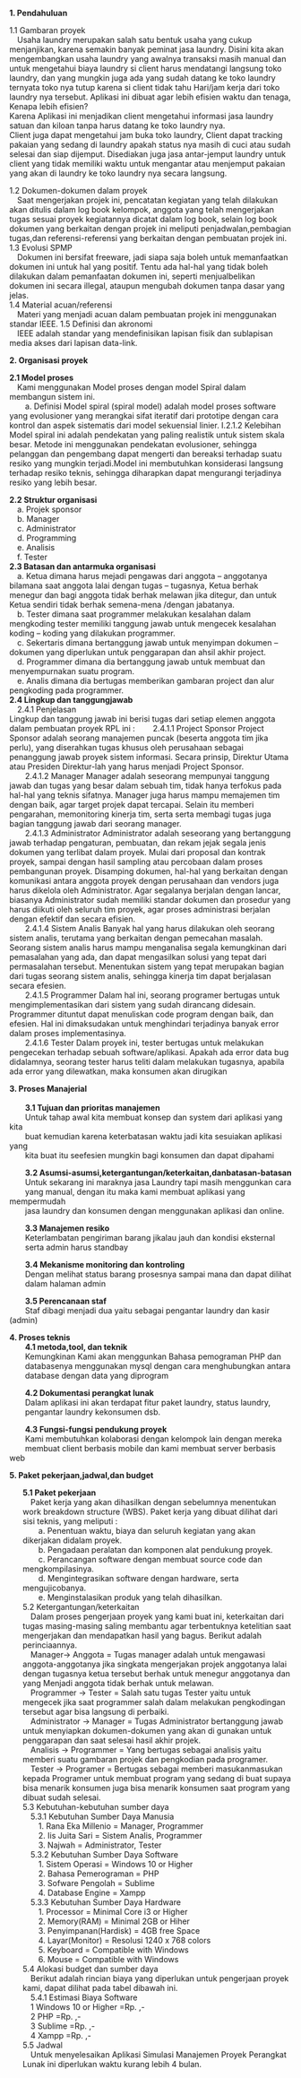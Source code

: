 **1.	Pendahuluan**<br>

1.1	Gambaran proyek<br>
&emsp;Usaha laundry merupakan salah satu bentuk usaha yang cukup menjanjikan, karena semakin banyak peminat jasa laundry. Disini kita akan mengembangkan usaha laundry yang awalnya transaksi masih manual dan untuk mengetahui biaya laundry si client harus mendatangi langsung toko laundry, dan yang mungkin juga ada yang sudah datang ke toko laundry ternyata toko nya tutup karena si client tidak tahu Hari/jam kerja dari toko laundry nya tersebut.
Aplikasi ini dibuat agar lebih efisien waktu dan tenaga, Kenapa lebih efisien?<br>
Karena Aplikasi ini menjadikan client mengetahui informasi jasa laundry satuan dan kiloan tanpa harus datang ke toko laundry nya.<br>
Client juga dapat mengetahui jam buka toko laundry, Client dapat tracking pakaian yang sedang di laundry apakah status nya masih di cuci atau sudah selesai dan siap dijemput. Disediakan juga jasa antar-jemput laundry untuk client yang tidak memiliki waktu untuk mengantar atau menjemput pakaian yang akan di laundry ke toko laundry nya secara langsung.

1.2	Dokumen-dokumen dalam proyek<br>
&emsp;Saat mengerjakan projek ini, pencatatan kegiatan yang telah dilakukan akan ditulis dalam log book kelompok, anggota yang telah mengerjakan tugas sesuai proyek kegiatannya dicatat dalam log book, selain log book dokumen yang berkaitan dengan projek ini meliputi penjadwalan,pembagian tugas,dan referensi-referensi yang berkaitan dengan pembuatan projek ini.<br>
1.3	Evolusi SPMP<br>
&emsp;Dokumen ini bersifat freeware, jadi siapa saja boleh untuk memanfaatkan dokumen ini untuk hal yang positif. Tentu ada hal-hal yang tidak boleh dilakukan dalam pemanfaatan dokumen ini, seperti menjualbelikan dokumen ini secara illegal, ataupun mengubah dokumen tanpa dasar yang jelas.<br>
1.4	Material acuan/referensi<br>
&emsp;Materi yang menjadi acuan dalam pembuatan projek ini menggunakan standar IEEE.
1.5	Definisi dan akronomi<br>
&emsp;IEEE adalah standar yang mendefinisikan lapisan fisik dan sublapisan media akses dari lapisan data-link.

**2.	Organisasi proyek**<br>

**2.1	Model proses**<br>
&emsp;Kami menggunakan Model proses dengan model Spiral dalam membangun sistem ini.<br>
&emsp;&emsp;a.	Definisi Model spiral (spiral model) adalah model proses software yang evolusioner yang merangkai sifat iteratif dari prototipe dengan cara kontrol dan aspek sistematis dari model sekuensial linier. I.2.1.2 Kelebihan Model spiral ini adalah pendekatan yang paling realistik untuk sistem skala besar. Metode ini menggunakan pendekatan evolusioner, sehingga pelanggan dan pengembang dapat mengerti dan bereaksi terhadap suatu resiko yang mungkin terjadi.Model ini membutuhkan konsiderasi langsung terhadap resiko teknis, sehingga diharapkan dapat mengurangi terjadinya resiko yang lebih besar.<br>

**2.2	Struktur organisasi**<br>
&emsp;a.	Projek sponsor <br>
&emsp;b.	Manager<br>
&emsp;c.	Administrator<br>
&emsp;d.	Programming<br>
&emsp;e.	Analisis<br>
&emsp;f.	Tester<br>
**2.3	Batasan dan antarmuka organisasi**<br>
&emsp;a.	Ketua dimana harus mejadi pengawas dari anggota – anggotanya bilamana saat anggota lalai dengan tugas – tugasnya, Ketua berhak menegur dan bagi anggota tidak berhak melawan jika ditegur, dan untuk Ketua sendiri tidak berhak semena-mena /dengan jabatanya.<br> 
&emsp;b.	Tester dimana saat programmer melakukan kesalahan dalam mengkoding tester memiliki tanggung jawab untuk mengecek kesalahan koding – koding yang dilakukan programmer.<br> 
&emsp;c.	Sekertaris dimana bertanggung jawab untuk menyimpan dokumen – dokumen yang diperlukan untuk penggarapan dan ahsil akhir project. <br>
&emsp;d.	Programmer dimana dia bertanggung jawab untuk membuat dan menyempurnakan suatu program.<br> 
&emsp;e.	Analis dimana dia bertugas memberikan gambaran project dan alur pengkoding pada programmer.<br>
**2.4	Lingkup dan tanggungjawab**<br>
&emsp;2.4.1	Penjelasan<br>
Lingkup dan tanggung jawab ini berisi tugas dari setiap elemen anggota dalam pembuatan proyek RPL ini :
&emsp;&emsp;2.4.1.1 Project Sponsor Project Sponsor adalah seorang manajemen puncak (beserta anggota tim jika perlu), yang diserahkan tugas khusus oleh perusahaan sebagai penanggung jawab proyek sistem informasi. Secara prinsip, Direktur Utama atau Presiden Direktur-lah yang harus menjadi Project Sponsor.<br> 
&emsp;&emsp;2.4.1.2 Manager Manager adalah seseorang mempunyai tanggung jawab dan tugas yang besar dalam sebuah tim, tidak hanya terfokus pada hal-hal yang teknis sifatnya. Manager juga harus mampu memajemen tim dengan baik, agar target projek dapat tercapai. Selain itu memberi pengarahan, memonitoring kinerja tim, serta serta membagi tugas juga bagian tanggung jawab dari seorang manager. <br>
&emsp;&emsp;2.4.1.3 Administrator Administrator adalah seseorang yang bertanggung jawab terhadap pengaturan, pembuatan, dan rekam jejak segala jenis dokumen yang terlibat dalam proyek. Mulai dari proposal dan kontrak proyek, sampai dengan hasil sampling atau percobaan dalam proses pembangunan proyek. Disamping dokumen, hal-hal yang berkaitan dengan komunikasi antara anggota proyek dengan perusahaan dan vendors juga harus dikelola oleh Administrator. Agar segalanya berjalan dengan lancar, biasanya Administrator sudah memiliki standar dokumen dan prosedur yang harus diikuti oleh seluruh tim proyek, agar proses administrasi berjalan dengan efektif dan secara efisien.<br>
&emsp;&emsp;2.4.1.4 Sistem Analis Banyak hal yang harus dilakukan oleh seorang sistem analis, terutama yang berkaitan dengan pemecahan masalah. Seorang sistem analis harus mampu menganalisa segala kemungkinan dari pemasalahan yang ada, dan dapat mengasilkan solusi yang tepat dari permasalahan tersebut. Menentukan sistem yang tepat merupakan bagian dari tugas seorang sistem analis, sehingga kinerja tim dapat berjalasan secara efesien. <br>
&emsp;&emsp;2.4.1.5 Programmer Dalam hal ini, seorang programer bertugas untuk mengimplementasikan dari sistem yang sudah dirancang didesain. Programmer dituntut dapat menuliskan code program dengan baik, dan efesien. Hal ini dimaksudakan untuk menghindari terjadinya banyak error dalam proses implementasinya.<br> 
&emsp;&emsp;2.4.1.6 Tester Dalam proyek ini, tester bertugas untuk melakukan pengecekan terhadap sebuah software/aplikasi. Apakah ada error data bug didalamnya, seorang tester harus teliti dalam melakukan tugasnya, apabila ada error yang dilewatkan, maka konsumen akan dirugikan<br>



**3. Proses Manajerial**<br>  
&emsp;&emsp;**3.1 Tujuan dan prioritas manajemen**<br>
&emsp;&emsp;Untuk tahap awal kita membuat konsep dan system dari aplikasi yang kita<br>
&emsp;&emsp;buat kemudian karena keterbatasan waktu jadi kita sesuiakan aplikasi yang <br>
&emsp;&emsp;kita buat itu seefesien mungkin bagi konsumen dan dapat dipahami<br>

  
&emsp;&emsp;**3.2 Asumsi-asumsi,ketergantungan/keterkaitan,danbatasan-batasan**<br>
&emsp;&emsp;Untuk sekarang ini maraknya jasa Laundry tapi masih menggunkan cara <br>
&emsp;&emsp;yang manual, dengan itu maka kami membuat aplikasi yang mempermudah<br>
&emsp;&emsp;jasa laundry dan konsumen dengan menggunakan aplikasi dan online. <br>

&emsp;&emsp;**3.3 Manajemen resiko**<br>
&emsp;&emsp;Keterlambatan pengiriman barang jikalau jauh dan kondisi eksternal <br>
&emsp;&emsp;serta admin harus standbay<br>

  
&emsp;&emsp;**3.4 Mekanisme monitoring dan kontroling**<br>
&emsp;&emsp;Dengan melihat status barang prosesnya sampai mana dan dapat dilihat <br>
&emsp;&emsp;dalam halaman admin<br>

  
&emsp;&emsp;**3.5 Perencanaan staf**<br>
&emsp;&emsp;Staf dibagi menjadi dua yaitu sebagai pengantar laundry dan kasir (admin)<br>

**4. Proses teknis**  <br>
&emsp;&emsp;**4.1 metoda,tool, dan teknik**<br>
&emsp;&emsp;Kemungkinan Kami akan menggunkan Bahasa pemograman PHP dan <br>
&emsp;&emsp;databasenya menggunakan mysql dengan cara menghubungkan antara <br>
&emsp;&emsp;database dengan data yang diprogram<br>

&emsp;&emsp;**4.2 Dokumentasi perangkat lunak**<br>
&emsp;&emsp;Dalam aplikasi ini akan terdapat fitur paket laundry, status laundry, <br>
&emsp;&emsp;pengantar laundry kekonsumen dsb.<br>

  
&emsp;&emsp;**4.3 Fungsi-fungsi pendukung proyek**<br>
&emsp;&emsp;Kami membutuhkan kolaborasi dengan kelompok lain dengan mereka<br>
&emsp;&emsp;membuat client berbasis mobile dan kami membuat server berbasis web<br>

**5. Paket pekerjaan,jadwal,dan budget** <br>
<b><ol>
	5.1 Paket pekerjaan<br></b>
	&emsp;Paket kerja yang akan dihasilkan dengan sebelumnya menentukan work breakdown structure (WBS). Paket kerja yang dibuat dilihat dari sisi teknis, yang meliputi :<br>
	&emsp;&emsp;a. Penentuan waktu, biaya dan seluruh kegiatan yang akan dikerjakan didalam proyek.<br>
	&emsp;&emsp;b. Pengadaan peralatan dan komponen alat pendukung proyek.<br>
	&emsp;&emsp;c. Perancangan software dengan membuat source code dan mengkompilasinya.<br>
	&emsp;&emsp;d. Mengintegrasikan software dengan hardware, serta mengujicobanya.<br>
	&emsp;&emsp;e. Menginstalasikan produk yang telah dihasilkan.<br>
	5.2 Ketergantungan/keterkaitan<br>
	&emsp;Dalam proses pengerjaan proyek yang kami buat ini, keterkaitan dari tugas masing-masing saling membantu agar terbentuknya ketelitian saat mengerjakan dan mendapatkan hasil yang bagus. Berikut adalah perinciaannya.<br>
	&emsp;Manager->	Anggota = Tugas manager adalah untuk mengawasi anggota-anggotanya jika singkata mengerjakan projek anggotanya lalai dengan tugasnya ketua tersebut berhak untuk menegur anggotanya dan yang Menjadi anggota tidak berhak untuk melawan.<br>
	&emsp;Programmer -> Tester = Salah satu tugas Tester yaitu untuk mengecek jika saat programmer salah dalam melakukan pengkodingan tersebut agar bisa langsung di perbaiki.<br>
	&emsp;Administrator -> Manager = Tugas Administrator bertanggung jawab untuk menyiapkan dokumen-dokumen yang akan di gunakan untuk penggarapan dan saat selesai hasil akhir projek.<br>
	&emsp;Analisis -> Programmer = Yang bertugas sebagai analisis yaitu memberi suatu gambaran projek dan pengkodian pada programer.<br>
	&emsp;Tester -> Programer = Bertugas sebagai memberi masukanmasukan kepada Programer untuk membuat program yang sedang di buat supaya bisa menarik konsumen juga bisa menarik konsumen saat program yang dibuat sudah selesai.<br>
	5.3 Kebutuhan-kebutuhan sumber daya<br>
	&emsp;5.3.1 Kebutuhan Sumber Daya Manusia<br>
	&emsp;&emsp;1. Rana Eka Millenio		= Manager, Programmer<br>
	&emsp;&emsp;2. Iis Juita Sari			= Sistem Analis, Programmer<br>
	&emsp;&emsp;3. Najwah					= Administrator, Tester<br>
	&emsp;5.3.2 Kebutuhan Sumber Daya Software<br>
	&emsp;&emsp;1. Sistem Operasi			= Windows 10 or  Higher<br>
	&emsp;&emsp;2. Bahasa Pemerograman		= PHP <br>
	&emsp;&emsp;3. Sofware Pengolah			= Sublime<br>
	&emsp;&emsp;4. Database Engine			= Xampp<br>
	&emsp;5.3.3 Kebutuhan Sumber Daya Hardware<br>
	&emsp;&emsp;1. Processor 				= Minimal Core i3 or Higher<br>
	&emsp;&emsp;2. Memory(RAM)				= Minimal 2GB or Hiher<br>
	&emsp;&emsp;3. Penyimpanan(Hardisk)		= 4GB free Space<br>
	&emsp;&emsp;4. Layar(Monitor)			= Resolusi 1240 x 768 colors<br>
	&emsp;&emsp;5. Keyboard					= Compatible with Windows<br>
	&emsp;&emsp;6. Mouse					= Compatible with Windows<br>
	5.4 Alokasi budget dan sumber daya<br>
	&emsp;Berikut adalah rincian biaya yang diperlukan untuk pengerjaan proyek kami, dapat dilihat pada tabel dibawah ini.<br>
	&emsp;5.4.1 Estimasi Biaya Software<br>
	&emsp;1 Windows 10 or Higher 			=Rp. ,-<br>
	&emsp;2 PHP				 				=Rp. ,-<br>
	&emsp;3 Sublime							=Rp. ,-<br>
	&emsp;4 Xampp 						    =Rp. ,-<br>
	5.5 Jadwal<br>
	&emsp;Untuk menyelesaikan Aplikasi Simulasi  Manajemen Proyek Perangkat Lunak ini diperlukan waktu kurang lebih 4 bulan.
</ol>

